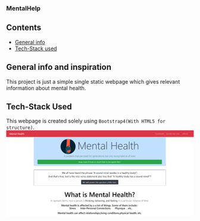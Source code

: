 ### MentalHelp
## Contents
* [General info](#general-info)
* [Tech-Stack used](#technologies)

## General info and inspiration
This project is just a simple single static webpage which gives relevant information about mental health.

## Tech-Stack Used
This webpage is created solely using `Bootstrap4(With HTML5 for structure)`.
![alt text](https://github.com/yash722/MentalHelp/blob/main/Screenshot%20(479).png)
